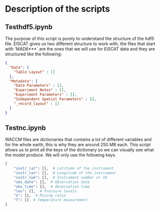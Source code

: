 # Description of the scripts
## Testhdf5.ipynb
The purpose of this script is purely to understand the structure of the hdf5 file. EISCAT gives us two different structure to work with, the files that start with 'MAD6***` are the ones that we will use for EISCAT data and they are structured like the following:
```json
{
  "Data": {
    "Table Layout" : []
  },
  "Metadata": {
    "Data Parameters" : [],
    "Experiment Notes" : [],
    "Experiment Parameters" : [],
    "Independent Spatial Parameters" : [],
    "_record_layout" : []
  }
}
```
## Testnc.ipynb
WACCM files are dictionaries that contains a lot of different variables and for the whole earth, this is why they are around 250 MB each. 
This script allows us to print all the keys of the dictionary so we can visually see what the model produce.
We will only use the following keys.

```python
[
    "instr_lat": [],  # Latitude of the instrument
    "instr_lon": [],  # Longitude of the instrument
    "instr_num": [],  # Instrument number or ID
    "obs_date": [],  # Observation date
    "obs_time": [],  # Observation time
    "lev": [],  # Pressure levels
    "e": [],  # Mixing ratio
    "T": []  # Temperature measurement
]
```


